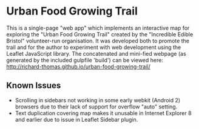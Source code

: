 # Urban Food Growing Trail
This is a single-page "web app" which implements an interactive map for exploring the "Urban Food Growing Trail" created
by the "Incredible Edible Bristol" volunteer-run organisation. It was developed both to promote the trail and for the author
to experiment with web development using the Leaflet JavaScript library. The concatenated and mini-fied webpage (as generated by the included gulpfile 'build') can be viewed here: http://richard-thomas.github.io/urban-food-growing-trail/

## Known Issues
- Scrolling in sidebars not working in some early webkit (Android 2) browsers due to their lack of support for overflow "auto" setting.
- Text duplication covering map makes it unusable in Internet Explorer 8 and earlier due to issue in Leaflet Sidebar plugin.
